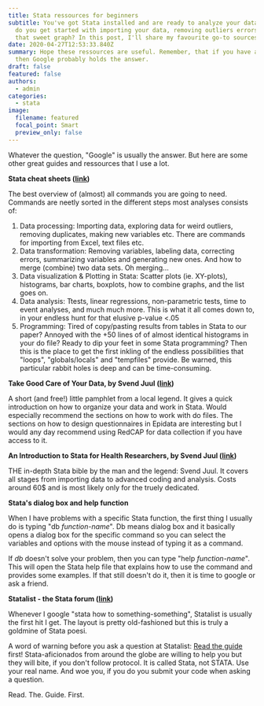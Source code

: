 ```yaml
---
title: Stata ressources for beginners
subtitle: You've got Stata installed and are ready to analyze your data. But how
  do you get started with importing your data, removing outliers errors and make
  that sweet graph? In this post, I'll share my favourite go-to sources on.
date: 2020-04-27T12:53:33.840Z
summary: Hope these ressources are useful. Remember, that if you have a problem,
  then Google probably holds the answer.
draft: false
featured: false
authors:
  - admin
categories:
  - stata
image:
  filename: featured
  focal_point: Smart
  preview_only: false
---
```

Whatever the question, "Google" is usually the answer. But here are some other great guides and ressources that I use a lot.

**Stata cheat sheets ([link](https://www.stata.com/bookstore/stata-cheat-sheets/))**

The best overview of (almost) all commands you are going to need. Commands are neetly sorted in the different steps most analyses consists of: 

1. Data processing: Importing data, exploring data for weird outliers, removing duplicates, making new variables etc. There are commands for importing from Excel, text files etc. 
2. Data transformation: Removing variables, labeling data, correcting errors, summarizing variables and generating new ones. And how to merge (combine) two data sets. Oh merging...
3. Data visualization & Plotting in Stata: Scatter plots (ie. XY-plots), histograms, bar charts, boxplots, how to combine graphs, and the list goes on.
4. Data analysis: Ttests, linear regressions, non-parametric tests, time to event analyses, and much much more. This is what it all comes down to, in your endless hunt for that elusive p-value <.05
5. Programming: Tired of copy/pasting results from tables in Stata to our paper? Annoyed with the +50 lines of of almost identical histograms in your do file? Ready to dip your feet in some Stata programming? Then this is the place to get the first inkling of the endless possibilities that "loops", "globals/locals" and "tempfiles" provide. Be warned, this particular rabbit holes is deep and can be time-consuming.

**Take Good Care of Your Data, by Svend Juul ([link](https://www.epidata.dk/php/downloadc.php?file=takecare.pdf))**

A short (and free!) little pamphlet from a local legend. It gives a quick introduction on how to organize your data and work in Stata. Would especially recommend the sections on how to work with do files. The sections on how to design questionnaires in Epidata are interesting but I would any day recommend using RedCAP for data collection if you have access to it.

**An Introduction to Stata for Health Researchers, by Svend Juul ([link](https://www.stata.com/bookstore/introduction-stata-health-researchers/))**

THE in-depth Stata bible by the man and the legend: Svend Juul. It covers all stages from importing data to advanced coding and analysis. Costs around 60$ and is most likely only for the truely dedicated. 

**Stata's dialog box and help function**

When I have problems with a specific Stata function, the first thing I usually do is typing "db *function-name*". Db means dialog box and it basically opens a dialog box for the specific command so you can select the variables and options with the mouse instead of typing it as a command. 

If *db* doesn't solve your problem, then you can type "help *function-name*". This will open the Stata help file that explains how to use the command and provides some examples. If that still doesn't do it, then it is time to google or ask a friend. 

**Statalist - the Stata forum ([link](https://www.statalist.org/))**

Whenever I google "stata how to something-something", Statalist is usually the first hit I get. The layout is pretty old-fashioned but this is truly a goldmine of Stata poesi. 

A word of warning before you ask a question at Statalist: [Read the guide ](https://www.statalist.org/forums/help#gfaq_postingadvice)first! Stata-aficionados from around the globe are willing to help you but they will bite, if you don't follow protocol. It is called Stata, not STATA. Use your real name. And woe you, if you do you submit your code when asking a question. 

Read. The. Guide. First.